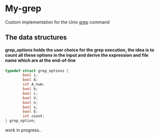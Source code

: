 # My-grep
Custom implementation for the Unix [grep](https://en.wikipedia.org/wiki/Grep) command 

## The data structures
#### grep\_options holds the user choice for the grep execution, the idea is to count all these options in the input and derive the expression and file name which are at the end-of-line
```C
typedef struct grep_options {
        bool i;
        bool A;
        int A_num;
        bool b;
        bool c;
        bool V;
        bool n;
        bool x;
        bool E;
        int count;
} grep_option;
```

work in progress..
